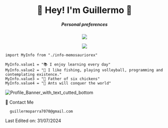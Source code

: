 <h1 align="center"> 🦕 Hey! I'm Guillermo 🦖 </h1>
<h5 align="center"> Personal preferences </h5>
<p align="center">
  <a href="https://skillicons.dev">
    <img src="https://skillicons.dev/icons?i=ts,javascript,java" />
  </a>
</p>

<p align="center">
  <a href="https://skillicons.dev">
    <img src="https://skillicons.dev/icons?i=nodejs,spring,react" />
  </a>
</p>

```golang
import MyInfo from "./info-memosauriorex"

MyInfo.value1 = "📚 I enjoy learning every day"
MyInfo.value2 = "🚀 I like fishing, playing volleyball, programming and contemplating existence."
MyInfo.value3 = "🐓 Father of six chickens"
MyInfo.value4 = "🐜 Ants will conquer the world"
```
![Profile_Banner_with_text_cutted_bottom](https://user-images.githubusercontent.com/57369924/132963646-67d4a093-5629-43d7-ae03-76bc48dbd063.png)

💬 Contact Me

```golang
  guillermoparra7070@gmail.com
```

Last Edited on: 31/07/2024
